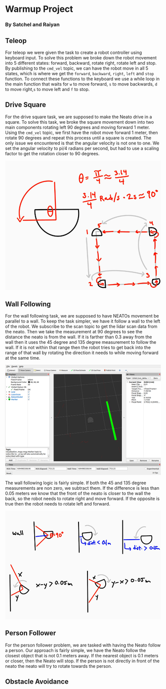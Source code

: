 # Warmup Project
### By Satchel and Raiyan

##  Teleop

For teleop we were given the task to create a robot controller using keyboard input. To solve this problem we broke down the robot movement into 5 different states: forward, backward, rotate right, rotate left and stop. By publishing to the `cmd_vel` topic, we can have the robot move in all 5 states, which is where we get the `forward`, `backward`, `right`, `left` and `stop` function. To connect these functions to the keyboard we use a while loop in the main function that waits for `w` to move forward, `s` to move backwards, `d` to move right,`s` to move left and `f` to stop. 

## Drive Square

For the drive square task, we are supposed to make the Neato drive in a square. To solve this task, we broke the square movement down into two main components rotating left 90 degrees and moving forward 1 meter. Using the `cmd_vel` topic, we first have the robot move forward 1 meter, then rotate 90 degrees and repeat this process until a square is created. The only issue we encountered is that the angular velocity is not one to one. We set the angular velocity to pi/4 radians per second, but had to use a scaling factor to get the rotation closer to 90 degrees. 

![Alt Text](media/drive_square.png)


## Wall Following

For the wall following task, we are supposed to have NEATOs movement be parallel to a wall. To keep the task simpler, we have it follow a wall to the left of the robot. We subscribe to the scan topic to get the lidar scan data from the neato. Then we take the measurement at 90 degrees to see the distance the neato is from the wall. If it is farther than 0.3 away from the wall then it uses the 45 degree and 135 degree measurement to follow the wall. If it is not within that range then the robot tries to get back into the range of that wall by rotating the direction it needs to while moving forward at the same time. 

![Alt Text](media/rviz.png)


The wall following logic is fairly simple. If both the 45 and 135 degree measurements are non zero, we subtract them. If the difference is less than 0.05 meters we know that the front of the neato is closer to the wall the back, so the robot needs to rotate right and move forward. If the opposite is true then the robot needs to rotate left and forward. 

![Alt Text](media/wall_follow.png)


## Person Follower 

For the person follower problem, we are tasked with having the Neato follow a person. Our approach is fairly simple, we have the Neato follow the closest object that is not 0.1 meters away. If the nearest object is 0.1 meters or closer, then the Neato will stop. If the person is not directly in front of the neato the neato will try to rotate towards the person. 

## Obstacle Avoidance